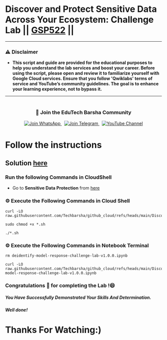 # Discover and Protect Sensitive Data Across Your Ecosystem: Challenge Lab || [GSP522](https://www.cloudskillsboost.google/focuses/109502?parent=catalog) ||

---
### ⚠️ Disclaimer
- **This script and guide are provided for  the educational purposes to help you understand the lab services and boost your career. Before using the script, please open and review it to familiarize yourself with Google Cloud services. Ensure that you follow 'Qwiklabs' terms of service and YouTube’s community guidelines. The goal is to enhance your learning experience, not to bypass it.**
---
<div align="center" style="padding: 5px;">
  <h3>📱 Join the EduTech Barsha Community</h3>
  
  <a href="https://whatsapp.com/channel/0029Va5J2r5Jf05cKT1pZh31">
    <img src="https://img.shields.io/badge/Join_WhatsApp-25D366?style=for-the-badge&logo=whatsapp&logoColor=white" alt="Join WhatsApp">
  </a>
  &nbsp;
  <a href="https://t.me/edutechbarsha">
    <img src="https://img.shields.io/badge/Join_Telegram-229ED9?style=for-the-badge&logo=telegram&logoColor=white" alt="Join Telegram">
  </a>
  &nbsp;
  <a href="https://www.youtube.com/@edutechbarsha?sub_confirmation=1">
    <img src="https://img.shields.io/badge/Subscribe-EduTech%20Barsha-FF0000?style=for-the-badge&logo=youtube&logoColor=white" alt="YouTube Channel">
  </a>
</div>

# Follow the instructions
## Solution [here](https://youtu.be/y4TOR3belTU)

### Run the following Commands in CloudShell

* Go to **Sensitive Data Protection** from [here](https://console.cloud.google.com/security/sensitive-data-protection/create/discoveryConfiguration;source=DATA_PROFILE_COVERAGE_DASHBOARD;discoveryType=4?project=)

### ⚙️ Execute the Following Commands in Cloud Shell

```
curl -LO raw.githubusercontent.com/Techbarsha/github_cloud/refs/heads/main/Discover%20and%20Protect%20Sensitive%20Data%20Across%20Your%20Ecosystem/gsp522.sh

sudo chmod +x *.sh

./*.sh
```

### ⚙️ Execute the Following Commands in Notebook Terminal

```
rm deidentify-model-response-challenge-lab-v1.0.0.ipynb

curl -LO raw.githubusercontent.com/Techbarsha/github_cloud/refs/heads/main/Discover%20and%20Protect%20Sensitive%20Data%20Across%20Your%20Ecosystem/deidentify-model-response-challenge-lab-v1.0.0.ipynb
```

### Congratulations 🎉 for completing the Lab !😄

##### *You Have Successfully Demonstrated Your Skills And Determination.*

#### *Well done!*

# Thanks For Watching:)
